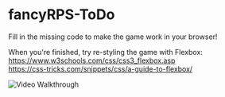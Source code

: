 # fancyRPS-ToDo

Fill in the missing code to make the game work in your browser!  

When you're finished, try re-styling the game with Flexbox:
<br>
https://www.w3schools.com/css/css3_flexbox.asp
<br>
https://css-tricks.com/snippets/css/a-guide-to-flexbox/

<img src='http://imgur.com/tQGgFS6.gif' title='Video Walkthrough' width='' alt='Video Walkthrough' />
